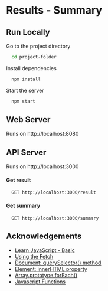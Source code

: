 
# Results - Summary




## Run Locally

Go to the project directory

```bash
  cd project-folder
```

Install dependencies

```bash
  npm install
```

Start the server

```bash
  npm start
```


## Web Server
Runs on http://localhost:8080


## API Server
Runs on http://localhost:3000

#### Get result

```http
  GET http://localhost:3000/result
```

#### Get summary

```http
  GET http://localhost:3000/summary
```


## Acknowledgements
- [Learn JavaScript - Basic](https://learnjavascript.online/)
- [Using the Fetch](https://developer.mozilla.org/en-US/docs/Web/API/Fetch_API/Using_Fetch)
- [Document: querySelector() method](https://developer.mozilla.org/en-US/docs/Web/API/Document/querySelector)
- [Element: innerHTML property](https://developer.mozilla.org/en-US/docs/Web/API/Element/innerHTML)
- [Array.prototype.forEach()](https://developer.mozilla.org/en-US/docs/Web/JavaScript/Reference/Global_Objects/Array/forEach)
- [Javascript Functions](https://developer.mozilla.org/en-US/docs/Web/JavaScript/Reference/Statements/function)